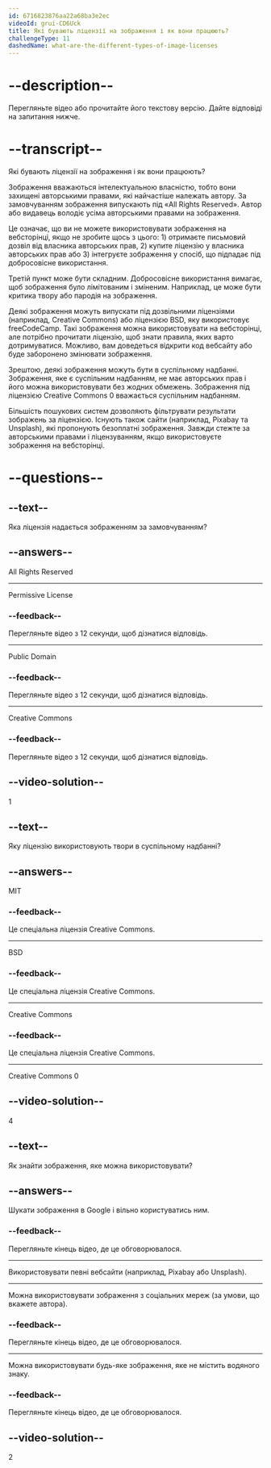 ```yaml
---
id: 6716823876aa22a68ba3e2ec
videoId: grui-CD6Uck
title: Які бувають ліцензії на зображення і як вони працюють?
challengeType: 11
dashedName: what-are-the-different-types-of-image-licenses
---
```


# --description--

Перегляньте відео або прочитайте його текстову версію. Дайте відповіді на запитання нижче.

# --transcript--

Які бувають ліцензії на зображення і як вони працюють?

Зображення вважаються інтелектуальною власністю, тобто вони захищені авторськими правами, які найчастіше належать автору. За замовчуванням зображення випускають під «All Rights Reserved». Автор або видавець володіє усіма авторськими правами на зображення.

Це означає, що ви не можете використовувати зображення на вебсторінці, якщо не зробите щось з цього: 1) отримаєте письмовий дозвіл від власника авторських прав, 2) купите ліцензію у власника авторських прав або 3) інтегруєте зображення у спосіб, що підпадає під добросовісне використання.

Третій пункт може бути складним. Добросовісне використання вимагає, щоб зображення було лімітованим і зміненим. Наприклад, це може бути критика твору або пародія на зображення.

Деякі зображення можуть випускати під дозвільними ліцензіями (наприклад, Creative Commons) або ліцензією BSD, яку використовує freeCodeCamp. Такі зображення можна використовувати на вебсторінці, але потрібно прочитати ліцензію, щоб знати правила, яких варто дотримуватися. Можливо, вам доведеться відкрити код вебсайту або буде заборонено змінювати зображення.

Зрештою, деякі зображення можуть бути в суспільному надбанні. Зображення, яке є суспільним надбанням, не має авторських прав і його можна використовувати без жодних обмежень. Зображення під ліцензією Creative Commons 0 вважається суспільним надбанням.

Більшість пошукових систем дозволяють фільтрувати результати зображень за ліцензією. Існують також сайти (наприклад, Pixabay та Unsplash), які пропонують безоплатні зображення. Завжди стежте за авторськими правами і ліцензуванням, якщо використовуєте зображення на вебсторінці.

# --questions--

## --text--

Яка ліцензія надається зображенням за замовчуванням?

## --answers--

All Rights Reserved

---

Permissive License

### --feedback--

Перегляньте відео з 12 секунди, щоб дізнатися відповідь.

---

Public Domain

### --feedback--

Перегляньте відео з 12 секунди, щоб дізнатися відповідь.

---

Creative Commons

### --feedback--

Перегляньте відео з 12 секунди, щоб дізнатися відповідь.

## --video-solution--

1

## --text--

Яку ліцензію використовують твори в суспільному надбанні?

## --answers--

MIT

### --feedback--

Це спеціальна ліцензія Creative Commons.

---

BSD

### --feedback--

Це спеціальна ліцензія Creative Commons.

---

Creative Commons

### --feedback--

Це спеціальна ліцензія Creative Commons.

---

Creative Commons 0

## --video-solution--

4

## --text--

Як знайти зображення, яке можна використовувати?

## --answers--

Шукати зображення в Google і вільно користуватись ним.

### --feedback--

Перегляньте кінець відео, де це обговорювалося.

---

Використовувати певні вебсайти (наприклад, Pixabay або Unsplash).

---

Можна використовувати зображення з соціальних мереж (за умови, що вкажете автора).

### --feedback--

Перегляньте кінець відео, де це обговорювалося.

---

Можна використовувати будь-яке зображення, яке не містить водяного знаку.

### --feedback--

Перегляньте кінець відео, де це обговорювалося.

## --video-solution--

2
